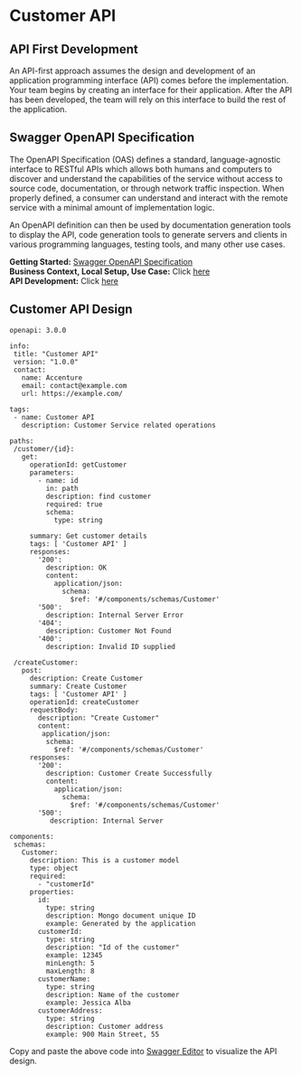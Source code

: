 # Customer API

## API First Development
An API-first approach assumes the design and development of an application programming interface (API) comes before the implementation. Your team begins by creating an interface for their application. After the API has been developed, the team will rely on this interface to build the rest of the application.

## Swagger OpenAPI Specification
The OpenAPI Specification (OAS) defines a standard, language-agnostic interface to RESTful APIs which allows both humans and computers to discover and understand the capabilities of the service without access to source code, documentation, or through network traffic inspection. When properly defined, a consumer can understand and interact with the remote service with a minimal amount of implementation logic.

An OpenAPI definition can then be used by documentation generation tools to display the API, code generation tools to generate servers and clients in various programming languages, testing tools, and many other use cases.

**Getting Started:** [Swagger OpenAPI Specification](https://swagger.io/specification/)<br/>
**Business Context, Local Setup, Use Case:** Click [here](https://github.com/acc-trainings/customer-api)<br/>
**API Development:** Click [here](https://github.com/acc-trainings/customer-api/tree/2.spring-api-development) 

## Customer API Design

 ```
openapi: 3.0.0

info:
  title: "Customer API"
  version: "1.0.0"
  contact:
    name: Accenture
    email: contact@example.com
    url: https://example.com/

tags:
  - name: Customer API
    description: Customer Service related operations
    
paths:
  /customer/{id}:
    get:
      operationId: getCustomer
      parameters:
        - name: id
          in: path
          description: find customer
          required: true
          schema: 
            type: string
          
      summary: Get customer details
      tags: [ 'Customer API' ]
      responses:
        '200':
          description: OK
          content:
            application/json:
              schema:
                $ref: '#/components/schemas/Customer'
        '500':
          description: Internal Server Error
        '404':
          description: Customer Not Found
        '400':
          description: Invalid ID supplied
          
  /createCustomer:
    post:
      description: Create Customer
      summary: Create Customer
      tags: [ 'Customer API' ]
      operationId: createCustomer
      requestBody:
        description: "Create Customer"
        content:
         application/json:
          schema:
            $ref: '#/components/schemas/Customer'   
      responses:
        '200':
          description: Customer Create Successfully
          content:
            application/json:
              schema:
                $ref: '#/components/schemas/Customer'
        '500':
           description: Internal Server       

components:
  schemas:
    Customer:
      description: This is a customer model
      type: object
      required:
        - "customerId"
      properties:
        id:
          type: string
          description: Mongo document unique ID
          example: Generated by the application 
        customerId:
          type: string
          description: "Id of the customer"
          example: 12345
          minLength: 5
          maxLength: 8
        customerName:
          type: string
          description: Name of the customer
          example: Jessica Alba
        customerAddress:
          type: string
          description: Customer address
          example: 900 Main Street, 55 
```

Copy and paste the above code into [Swagger Editor](https://editor.swagger.io/) to visualize the API design. 
